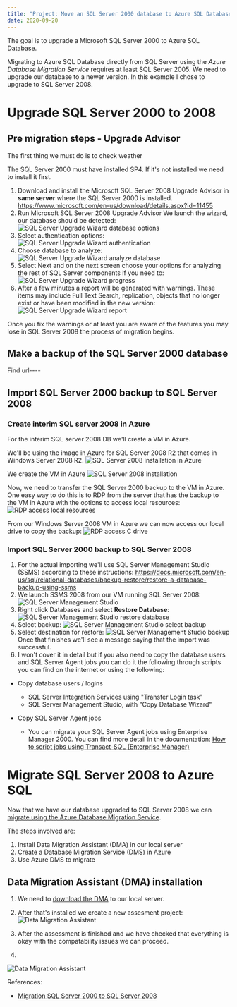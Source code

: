```yaml
---
title: "Project: Move an SQL Server 2000 database to Azure SQL Database"
date: 2020-09-20
---
```


The goal is to upgrade a Microsoft SQL Server 2000 to Azure SQL Database.

Migrating to Azure SQL Database directly from SQL Server using the *Azure Database Migration Service* requires at least SQL Server 2005. We need to upgrade our database to a newer version. In this example I chose to upgrade to SQL Server 2008.

# Upgrade SQL Server 2000 to 2008

## Pre migration steps - Upgrade Advisor
The first thing we must do is to check weather 

The SQL Server 2000 must have installed SP4. If it's not installed we need to install it first.

1. Download and install the Microsoft SQL Server 2008 Upgrade Advisor in **same server** where the SQL Server 2000 is installed.
  <https://www.microsoft.com/en-us/download/details.aspx?id=11455>
2. Run Microsoft SQL Server 2008 Upgrade Advisor
   We launch the wizard, our database should be detected:
   ![SQL Server Upgrade Wizard database options](../images/sql-server-2000-export-to-azure-sql/sql-server-2008-upgrade-wizard-1.png)
3. Select authentication options:
   ![SQL Server Upgrade Wizard authentication](../images/sql-server-2000-export-to-azure-sql/sql-server-2008-upgrade-wizard-2.png)
4. Choose database to analyze:
   ![SQL Server Upgrade Wizard analyze database](../images/sql-server-2000-export-to-azure-sql/sql-server-2008-upgrade-wizard-3.png)
5. Select Next and on the next screen choose your options for analyzing the rest of SQL Server components if you need to:
   ![SQL Server Upgrade Wizard progress](../images/sql-server-2000-export-to-azure-sql/sql-server-2008-upgrade-wizard-4.png)
6. After a few minutes a report will be generated with warnings. These items may include Full Text Search, replication, objects that no longer exist or have been modified in the new version:
![SQL Server Upgrade Wizard report](../images/sql-server-2000-export-to-azure-sql/sql-server-2008-upgrade-wizard-5.png)

Once you fix the warnings or at least you are aware of the features you may lose in SQL Server 2008 the process of migration begins.

## Make a backup of the SQL Server 2000 database
Find url----

## Import SQL Server 2000 backup to SQL Server 2008
### Create interim SQL server 2008 in Azure
For the interim SQL server 2008 DB we'll create a VM in Azure.

We'll be using the image in Azure for SQL Server 2008 R2 that comes in Windows Server 2008 R2.
![SQL Server 2008 installation in Azure](../images/sql-server-2000-export-to-azure-sql/azure-sql-server-2008-install.png)

We create the VM in Azure
![SQL Server 2008 installation](../images/sql-server-2000-export-to-azure-sql/azure-sql-server-2008-install-2.png)

Now, we need to transfer the SQL Server 2000 backup to the VM in Azure. One easy way to do this is to RDP from the server that has the backup to the VM in Azure with the options to access local resources:
![RDP access local resources](../images/sql-server-2000-export-to-azure-sql/rdp-access-local-resources.png)

From our Windows Server 2008 VM in Azure we can now access our local drive to copy the backup:
![RDP access C drive](../images/sql-server-2000-export-to-azure-sql/rdp-access-local-resources-2.png)

### Import SQL Server 2000 backup to SQL Server 2008
1. For the actual importing we'll use SQL Server Management Studio (SSMS) according to these instructions: <https://docs.microsoft.com/en-us/sql/relational-databases/backup-restore/restore-a-database-backup-using-ssms>
2. We launch SSMS 2008 from our VM running SQL Server 2008:
   ![SQL Server Management Studio](../images/sql-server-2000-export-to-azure-sql/ssms-2008-import-db.png)
3. Right click Databases and select **Restore Database**:
   ![SQL Server Management Studio restore database](../images/sql-server-2000-export-to-azure-sql/ssms-2008-import-db-2.png)
4. Select backup:
![SQL Server Management Studio select backup](../images/sql-server-2000-export-to-azure-sql/ssms-2008-import-db-3.png)
5. Select destination for restore:
![SQL Server Management Studio backup](../images/sql-sql-server-2000-export-to-azure-sql/../sql-server-2000-export-to-azure-sql/ssms-2008-import-db-4.png)
Once that finishes we'll see a message saying that the import was successful. 
6. I won't cover it in detail but if you also need to copy the database users and SQL Server Agent jobs you can do it the following through scripts you can find on the internet or using the following:

- Copy database users / logins
  - SQL Server Integration Services using "Transfer Login task"
  - SQL Server Management Studio, with "Copy Database Wizard"

- Copy SQL Server Agent jobs
  - You can migrate your SQL Server Agent jobs using Enterprise Manager 2000. You can find more detail in the documentation: [How to script jobs using Transact-SQL (Enterprise Manager)](http://msdn.microsoft.com/en-us/library/aa177024(SQL.80).aspx)

# Migrate SQL Server 2008 to Azure SQL
Now that we have our database upgraded to SQL Server 2008 we can [migrate using the Azure Database Migration Service](https://datamigration.microsoft.com/scenario/sql-to-azuresqldb?step=1).

The steps involved are:
 1. Install Data Migration Assistant (DMA) in our local server
 2. Create a Database Migration Service (DMS) in Azure
 3. Use Azure DMS to migrate

## Data Migration Assistant (DMA) installation
1. We need to [download the DMA](https://www.microsoft.com/en-us/download/details.aspx?id=53595) to our local server.
   
2. After that's installed we create a new assesment project:
   ![Data Migration Assistant](../images/sql-server-2000-export-to-azure-sql/data-migration-assistant-2.png)
3. After the assessment is finished and we have checked that everything is okay with the compatability issues we can proceed.
4. 

![Data Migration Assistant](../images/sql-server-2000-export-to-azure-sql/data-migration-assistant-3.png)

References:
- [Migration SQL Server 2000 to SQL Server 2008](https://docs.microsoft.com/en-us/archive/blogs/mdegre/migration-sql-server-2000-to-sql-server-2008)